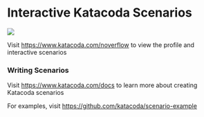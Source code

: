 # Interactive Katacoda Scenarios

[![](http://shields.katacoda.com/katacoda/noverflow/count.svg)](https://www.katacoda.com/noverflow "Get your profile on Katacoda.com")

Visit https://www.katacoda.com/noverflow to view the profile and interactive scenarios

### Writing Scenarios
Visit https://www.katacoda.com/docs to learn more about creating Katacoda scenarios

For examples, visit https://github.com/katacoda/scenario-example
